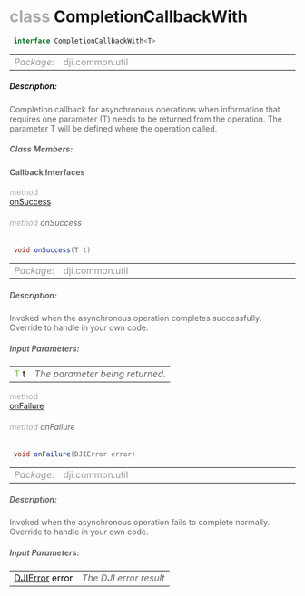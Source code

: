 <div class="article"><h1 ><font color="#AAA">class </font>CompletionCallbackWith<T></h1></div>

~~~java
 interface CompletionCallbackWith<T> 
~~~

<html><table class="table-supportedby"><tr valign="top"><td width=15%><font color="#999"><i>Package:</i></td><td width=85%><font color="#999">dji.common.util</td></tr></table></html>



##### Description:



<font color="#666">Completion callback for asynchronous operations when information that requires one parameter (T) needs to be returned from the operation. The parameter T will be defined where the operation called.



##### Class Members:



#### Callback Interfaces

<div class="api-row" id="djicommoncallbacks_completioncallbackwith_interface_onsuccess"><div class="api-col left"></div><div class="api-col middle" style="color:#AAA">method</div><div class="api-col right"><a class="trigger" href="#djicommoncallbacks_completioncallbackwith_interface_onsuccess_inline">onSuccess</a></div></div><div class="inline-doc" id="djicommoncallbacks_completioncallbackwith_interface_onsuccess_inline"

><div class="article"><h6 ><font color="#AAA">method </font>onSuccess</h6></div>

~~~java
 void onSuccess(T t)
~~~

<html><table class="table-supportedby"><tr valign="top"><td width=15%><font color="#999"><i>Package:</i></td><td width=85%><font color="#999">dji.common.util</td></tr></table></html>



##### Description:



<font color="#666">Invoked when the asynchronous operation completes successfully. Override to handle in your own code.



##### Input Parameters:

<html><table class="table-inline-parameters"><tr valign="top"><td><font color="#70BF41">T <font color="#000">t</td><td><font color="#666"><i>The parameter being returned.</i></td></tr></table></html></div>

<div class="api-row" id="djicommoncallbacks_completioncallbackwith_interface_onfailure"><div class="api-col left"></div><div class="api-col middle" style="color:#AAA">method</div><div class="api-col right"><a class="trigger" href="#djicommoncallbacks_completioncallbackwith_interface_onfailure_inline">onFailure</a></div></div><div class="inline-doc" id="djicommoncallbacks_completioncallbackwith_interface_onfailure_inline"

><div class="article"><h6 ><font color="#AAA">method </font>onFailure</h6></div>

~~~java
 void onFailure(DJIError error)
~~~

<html><table class="table-supportedby"><tr valign="top"><td width=15%><font color="#999"><i>Package:</i></td><td width=85%><font color="#999">dji.common.util</td></tr></table></html>



##### Description:



<font color="#666">Invoked when the asynchronous operation fails to complete normally. Override to handle in your own code.



##### Input Parameters:

<html><table class="table-inline-parameters"><tr valign="top"><td><font color="#70BF41"><a href="/Components/SDKError/DJIError.html#djierror">DJIError</a> <font color="#000">error</td><td><font color="#666"><i>The DJI error result</i></td></tr></table></html></div>


